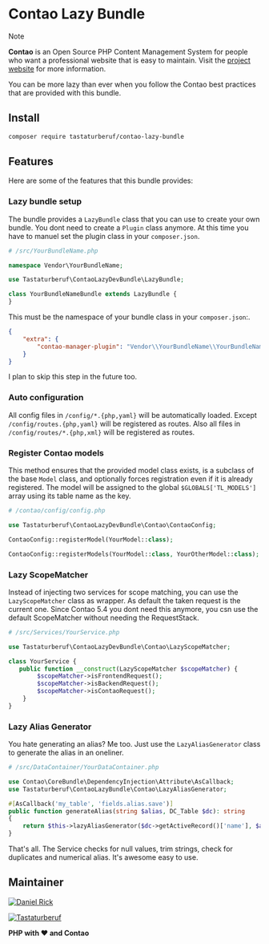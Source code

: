 # Contao Lazy Bundle

> [!NOTE]
> **Contao** is an Open Source PHP Content Management System for people who want a professional website that is easy to
> maintain. Visit the [project website](https://contao.org) for more information.

You can be more lazy than ever when you follow the Contao best practices that are provided with this bundle.
## Install

```bash
composer require tastaturberuf/contao-lazy-bundle
```

## Features

Here are some of the features that this bundle provides:

### Lazy bundle setup

The bundle provides a `LazyBundle` class that you can use to create your own bundle.
You dont need to create a `Plugin` class anymore. At this time you have to manuel set the plugin class in your
`composer.json`.

```php
# /src/YourBundleName.php

namespace Vendor\YourBundleName;

use Tastaturberuf\ContaoLazyDevBundle\LazyBundle;

class YourBundleNameBundle extends LazyBundle {
}
```

This must be the namespace of your bundle class in your `composer.json`:.

```json
{
    "extra": {
        "contao-manager-plugin": "Vendor\\YourBundleName\\YourBundleNameBundle"
    }
}
```

I plan to skip this step in the future too.

### Auto configuration

All config files in `/config/*.{php,yaml}` will be automatically loaded. Except `/config/routes.{php,yaml}` will be
registered as routes. Also all files in `/config/routes/*.{php,xml}` will be registered as routes.

### Register Contao models

This method ensures that the provided model class exists, is a subclass of the base `Model` class, and optionally forces
registration even if it is already registered.
The model will be assigned to the global `$GLOBALS['TL_MODELS']` array using its table name as the key.

```php
# /contao/config/config.php

use Tastaturberuf\ContaoLazyDevBundle\Contao\ContaoConfig;

ContaoConfig::registerModel(YourModel::class);

ContaoConfig::registerModels(YourModel::class, YourOtherModel::class);
```

### Lazy ScopeMatcher

Instead of injecting two services for scope matching, you can use the `LazyScopeMatcher` class as wrapper.
As default the taken request is the current one. Since Contao 5.4 you dont need this anymore, you csn use
the default ScopeMatcher without needing the RequestStack.

```php
# /src/Services/YourService.php

use Tastaturberuf\ContaoLazyDevBundle\Contao\LazyScopeMatcher;

class YourService {
   public function __construct(LazyScopeMatcher $scopeMatcher) {
        $scopeMatcher->isFrontendRequest();
        $scopeMatcher->isBackendRequest();
        $scopeMatcher->isContaoRequest();
    }
}
```

### Lazy Alias Generator

You hate generating an alias? Me too. Just use the `LazyAliasGenerator` class to generate the alias in an oneliner.

```php
# /src/DataContainer/YourDataContainer.php

use Contao\CoreBundle\DependencyInjection\Attribute\AsCallback;
use Tastaturberuf\ContaoLazyBundle\Contao\LazyAliasGenerator;

#[AsCallback('my_table', 'fields.alias.save')]
public function generateAlias(string $alias, DC_Table $dc): string
{
    return $this->lazyAliasGenerator($dc->getActiveRecord()['name'], $alias, $dc, 'alias', 'custom-prefix-');
}

```

That's all. The Service checks for null values, trim strings, check for duplicates and numerical alias. It's awesome
easy to use.

## Maintainer

[![Daniel Rick](https://avatars.githubusercontent.com/u/1027521?s=128)](https://github.com/tastaturberuf)

[![Tastaturberuf](https://tastaturberuf.de/files/img/logo/2017.png)](https://tastaturberuf.de)

**PHP with ♥ and Contao**
